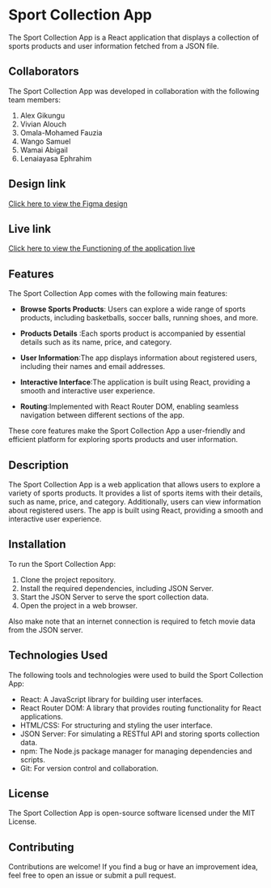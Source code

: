 # Sport Collection App

The Sport Collection App is a React application that displays a collection of sports products and user information fetched from a JSON file.

 ## Collaborators

The Sport Collection App was developed in collaboration with the following team members:

1. Alex Gikungu
2. Vivian Alouch
3. Omala-Mohamed Fauzia
4. Wango Samuel
5. Wamai Abigail
6. Lenaiayasa Ephrahim

## Design link

[Click here to view the Figma design](https://www.figma.com/file/aJ7Pcqe48hohp677my7wOj/Untitled?type=design&mode=design&t=gfIfUbcXpTEYkKUG-1)


## Live link

[Click here to view the Functioning of the application live]( https://sports-wear-collections.vercel.app/)
## Features

The Sport Collection App comes with the following main features:

 - **Browse Sports Products**: Users can explore a wide range of sports products, including basketballs, soccer balls, running shoes, and more.

- **Products Details** :Each sports product is accompanied by essential details such as its name, price, and category.

- **User Information**:The app displays information about registered users, including their names and email addresses.

- **Interactive Interface**:The application is built using React, providing a smooth and interactive user experience.

- **Routing**:Implemented with React Router DOM, enabling seamless navigation between different sections of the app.


These core features make the Sport Collection App a user-friendly and efficient platform for exploring sports products and user information.

## Description

The Sport Collection App is a web application that allows users to explore a variety of sports products. It provides a list of sports items with their details, such as name, price, and category. Additionally, users can view information about registered users. The app is built using React, providing a smooth and interactive user experience.

## Installation

To run the Sport Collection App:

1. Clone the project repository.
2. Install the required dependencies, including JSON Server.
3. Start the JSON Server to serve the sport collection data.
4. Open the project in a web browser.


Also make  note that an internet connection is required to fetch movie data from the JSON server.

## Technologies Used

The following tools and technologies were used to build the Sport Collection App:

- React: A JavaScript library for building user interfaces.
- React Router DOM: A library that provides routing functionality for React applications.
- HTML/CSS: For structuring and styling the user interface.
- JSON Server: For simulating a RESTful API and storing sports collection data.
- npm: The Node.js package manager for managing dependencies and scripts.
- Git: For version control and collaboration.

## License

The Sport Collection App is open-source software licensed under the MIT License.

## Contributing

Contributions are welcome! If you find a bug or have an improvement idea, feel free to open an issue or submit a pull request. 

